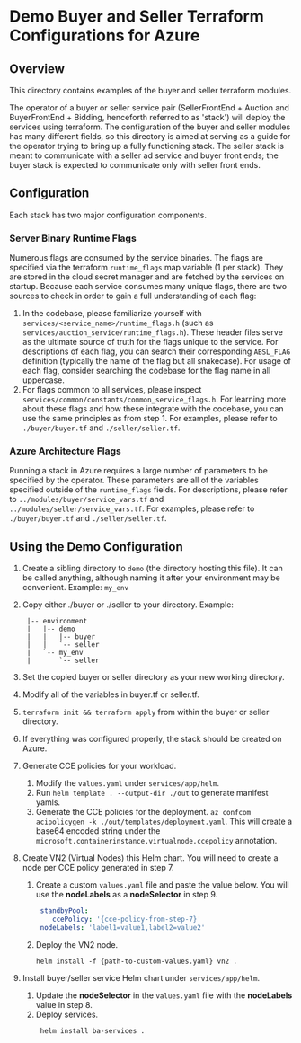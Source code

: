 # Demo Buyer and Seller Terraform Configurations for Azure

## Overview

This directory contains examples of the buyer and seller terraform modules.

The operator of a buyer or seller service pair (SellerFrontEnd + Auction and BuyerFrontEnd +
Bidding, henceforth referred to as 'stack') will deploy the services using terraform. The
configuration of the buyer and seller modules has many different fields, so this directory is aimed
at serving as a guide for the operator trying to bring up a fully functioning stack. The seller
stack is meant to communicate with a seller ad service and buyer front ends; the buyer stack is
expected to communicate only with seller front ends.

## Configuration

Each stack has two major configuration components.

### Server Binary Runtime Flags

Numerous flags are consumed by the service binaries. The flags are specified via the terraform
`runtime_flags` map variable (1 per stack). They are stored in the cloud secret manager and are
fetched by the services on startup. Because each service consumes many unique flags, there are two
sources to check in order to gain a full understanding of each flag:

1. In the codebase, please familiarize yourself with `services/<service_name>/runtime_flags.h` (such
   as `services/auction_service/runtime_flags.h`). These header files serve as the ultimate source
   of truth for the flags unique to the service. For descriptions of each flag, you can search their
   corresponding `ABSL_FLAG` definition (typically the name of the flag but all snakecase). For
   usage of each flag, consider searching the codebase for the flag name in all uppercase.
1. For flags common to all services, please inspect
   `services/common/constants/common_service_flags.h`. For learning more about these flags and how
   these integrate with the codebase, you can use the same principles as from step 1. For examples,
   please refer to `./buyer/buyer.tf` and `./seller/seller.tf`.

### Azure Architecture Flags

Running a stack in Azure requires a large number of parameters to be specified by the operator.
These parameters are all of the variables specified outside of the `runtime_flags` fields. For
descriptions, please refer to `../modules/buyer/service_vars.tf` and
`../modules/seller/service_vars.tf`. For examples, please refer to `./buyer/buyer.tf` and
`./seller/seller.tf`.

## Using the Demo Configuration

1.  Create a sibling directory to `demo` (the directory hosting this file). It can be called
    anything, although naming it after your environment may be convenient. Example: `my_env`
1.  Copy either ./buyer or ./seller to your directory. Example:

         |-- environment
         |   |-- demo
         |   |   |-- buyer
         |   |   `-- seller
         |   `-- my_env
         |       `-- seller

1.  Set the copied buyer or seller directory as your new working directory.
1.  Modify all of the variables in buyer.tf or seller.tf.
1.  `terraform init && terraform apply` from within the buyer or seller directory.
1.  If everything was configured properly, the stack should be created on Azure.
1. Generate CCE policies for your workload. 
   1. Modify the `values.yaml` under `services/app/helm`.
   2. Run `helm template . --output-dir ./out` to generate manifest yamls.
   1. Generate the CCE policies for the deployment. `az confcom acipolicygen -k ./out/templates/deployment.yaml`. This will create a base64 encoded string under the `microsoft.containerinstance.virtualnode.ccepolicy` annotation. 
1.  Create VN2 (Virtual Nodes) this Helm chart. You will need to create a node per CCE policy generated in step 7.
    1. Create a custom `values.yaml` file and paste the value below. You will use the **nodeLabels** as a **nodeSelector** in step 9.
        ```yaml
         standbyPool: 
            ccePolicy: '{cce-policy-from-step-7}'
         nodeLabels: 'label1=value1,label2=value2'
        ```
    2. Deploy the VN2 node.
        ```shell
        helm install -f {path-to-custom-values.yaml} vn2 .
        ```
1.  Install buyer/seller service Helm chart under `services/app/helm`.
    1. Update the **nodeSelector** in the `values.yaml` file with the **nodeLabels** value in step 8.
    2. Deploy services.
        ```shell
         helm install ba-services .
        ```
